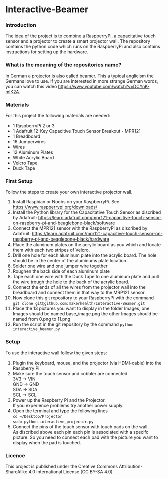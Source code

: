 # Interactive-Beamer

### Introduction
The idea of the project is to combine a RaspberryPi, a capacitative touch sensor and a projector to create a smart projector wall. The repository contains the python code which runs on the RaspberryPi and also contains instructions for setting up the hardware.

### What is the meaning of the repositories name?
In German a projector is also called beamer. This a typical anglicism the Germans love to use. If you are interested in more strange German words, you can watch this video https://www.youtube.com/watch?v=DCYnK-mlK2A.

### Materials
For this project the following materials are needed:
 - 1 RaspberryPi 2 or 3
 - 1 Adafruit 12-Key Capacitive Touch Sensor Breakout - MPR121
 - 1 Breadboard
 - 16 Jumperwires
 - Wires
 - 12 Aluminum Plates
 - White Acrylic Board  
 - Velcro Tape
 - Duck Tape

### First Setup
  Follow the steps to create your own interactive projector wall. 
  1. Install Raspbian or Noobs on your RaspberryPi. See https://www.raspberrypi.org/downloads/
  2. Install the Python library for the Capacitative Touch Sensor as discribed by Adafruit: https://learn.adafruit.com/mpr121-capacitive-touch-sensor-on-raspberry-pi-and-beaglebone-black/software
  3. Connect the MPR121 sensor with the RaspberryPi as discribed by Adafruit: https://learn.adafruit.com/mpr121-capacitive-touch-sensor-on-raspberry-pi-and-beaglebone-black/hardware
  4. Place the aluminum plates on the acrylic board as you which and locate them with each two stripes of Velcro. 
  5. Drill one hole for each aluminum plate into the acrylic board. The hole should be in the center of the aluminums plate location.
  6. Solder one wire and one jumper wire together
  7. Roughen the back side of each aluminum plate
  8. Tape each one wire with the Duck Tape to one aluminum plate and pull the wire trough the hole to the back of the acrylic board.
  9. Connect the ends of all the wires from the projector wall into the breadboard and connect them in that way to the MRP121 sensor
  10. Now clone this git repository to your RaspberryPi with the command 
      <br>``` git clone git@github.com:makerhealth/Interactive-Beamer.git ```
  11. Place the 13 pictures you want to display in the folder Images, one Images should be named base_image.png the other Images should be named from 0.png to 11.png
  12. Run the script in the git repository by the command ```python interactive_beamer.py```

### Setup
  To use the interactive wall follow the given steps:
  1. Plugin the keyboard, mouse, and the projector (via HDMI-cable) into the Raspberry Pi
  2. Make sure the touch sensor and cobbler are connected
     <br> 3V3 -> VIN
     <br> GND -> GND
     <br> SDA -> SDA
     <br> SCL -> SCL
  3. Power up the Raspberry Pi and the Projector.
     <br>If you experience problems try another power supply.
  4. Open the terminal and type the following lines
    <br>```cd ~/Desktop/Projector```
    <br>```sudo python interactive_projector.py```
  5. Connect the pins of the touch sensor with touch pads on the wall. 
     <br> As discribed above each pin each pin is associated with a specifc picture. So you need to connect each pad with the picture you want to display when the pad is touched. 


### Licence
This project is published under the Creative Commons Attribution-ShareAlike 4.0 International License (CC BY-SA 4.0).
